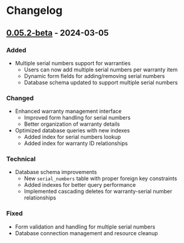 # Changelog

## [0.05.2-beta] - 2024-03-05

### Added
- Multiple serial numbers support for warranties
  - Users can now add multiple serial numbers per warranty item
  - Dynamic form fields for adding/removing serial numbers
  - Database schema updated to support multiple serial numbers

### Changed
- Enhanced warranty management interface
  - Improved form handling for serial numbers
  - Better organization of warranty details
- Optimized database queries with new indexes
  - Added index for serial numbers lookup
  - Added index for warranty ID relationships

### Technical
- Database schema improvements
  - New `serial_numbers` table with proper foreign key constraints
  - Added indexes for better query performance
  - Implemented cascading deletes for warranty-serial number relationships

### Fixed
- Form validation and handling for multiple serial numbers
- Database connection management and resource cleanup

[0.05.2-beta]: https://github.com/username/warracker/releases/tag/v0.05.2-beta